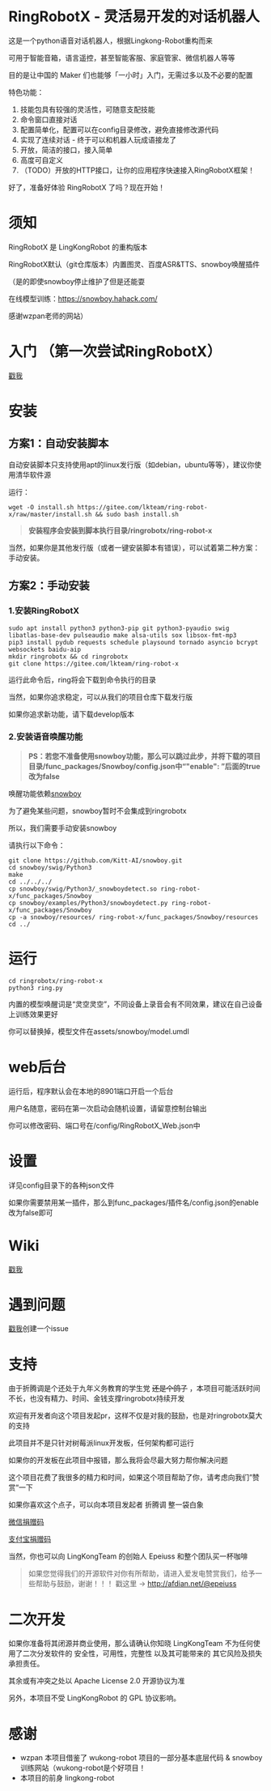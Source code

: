 # RingRobotX - 灵活易开发的对话机器人

这是一个python语音对话机器人，根据Lingkong-Robot重构而来

可用于智能音箱，语言遥控，甚至智能客服、家庭管家、微信机器人等等

目的是让中国的 Maker 们也能够「一小时」入门，无需过多以及不必要的配置

特色功能：

1. 技能包具有较强的灵活性，可随意支配技能
2. 命令窗口直接对话
3. 配置简单化，配置可以在config目录修改，避免直接修改源代码
4. 实现了连续对话 - 终于可以和机器人玩成语接龙了
5. 开放，简洁的接口，接入简单
6. 高度可自定义
7. （TODO）开放的HTTP接口，让你的应用程序快速接入RingRobotX框架！

好了，准备好体验 RingRobotX 了吗？现在开始！

# 须知

RingRobotX 是 LingKongRobot 的重构版本

RingRobotX默认（git仓库版本）内置图灵、百度ASR&TTS、snowboy唤醒插件

（是的即使snowboy停止维护了但是还能耍

在线模型训练：https://snowboy.hahack.com/

感谢wzpan老师的网站）

# 入门 （第一次尝试RingRobotX）

[戳我](https://gitee.com/lkteam/ring-robot-x/wikis/%E6%96%B0%E6%89%8B%E5%85%A5%E9%97%A8 "Wiki")

# 安装

## 方案1：自动安装脚本

自动安装脚本只支持使用apt的linux发行版（如debian，ubuntu等等），建议你使用清华软件源

运行：
```shell
wget -O install.sh https://gitee.com/lkteam/ring-robot-x/raw/master/install.sh && sudo bash install.sh
```

>**安装程序会安装到脚本执行目录/ringrobotx/ring-robot-x**

当然，如果你是其他发行版（或者一键安装脚本有错误），可以试着第二种方案：手动安装。

## 方案2：手动安装

### 1.安装RingRobotX

```shell
sudo apt install python3 python3-pip git python3-pyaudio swig libatlas-base-dev pulseaudio make alsa-utils sox libsox-fmt-mp3
pip3 install pydub requests schedule playsound tornado asyncio bcrypt websockets baidu-aip
mkdir ringrobotx && cd ringrobotx
git clone https://gitee.com/lkteam/ring-robot-x
```

运行此命令后，ring将会下载到命令执行的目录

当然，如果你追求稳定，可以从我们的项目仓库下载发行版

如果你追求新功能，请下载develop版本

### 2.安装语音唤醒功能

>**PS：若您不准备使用snowboy功能，那么可以跳过此步，并将下载的项目目录/func_packages/Snowboy/config.json中“"enable": ”后面的true改为false**

唤醒功能依赖[snowboy](https://github.com/Kitt-AI/snowboy.git)

为了避免某些问题，snowboy暂时不会集成到ringrobotx

所以，我们需要手动安装snowboy

请执行以下命令：

```shell
git clone https://github.com/Kitt-AI/snowboy.git
cd snowboy/swig/Python3
make
cd ../../../
cp snowboy/swig/Python3/_snowboydetect.so ring-robot-x/func_packages/Snowboy
cp snowboy/examples/Python3/snowboydetect.py ring-robot-x/func_packages/Snowboy
cp -a snowboy/resources/ ring-robot-x/func_packages/Snowboy/resources
cd ../
```

# 运行

```shell
cd ringrobotx/ring-robot-x
python3 ring.py
```

内置的模型唤醒词是“灵空灵空”，不同设备上录音会有不同效果，建议在自己设备上训练效果更好

你可以替换掉，模型文件在assets/snowboy/model.umdl

# web后台

运行后，程序默认会在本地的8901端口开启一个后台

用户名随意，密码在第一次启动会随机设置，请留意控制台输出

你可以修改密码、端口号在/config/RingRobotX_Web.json中

# 设置

详见config目录下的各种json文件

如果你需要禁用某一插件，那么到func_packages/插件名/config.json的enable改为false即可

# Wiki

[戳我](https://gitee.com/lkteam/ring-robot-x/wikis "Wiki")

# 遇到问题

[戳我](https://gitee.com/lkteam/ring-robot-x/issues "Issues")创建一个issue

# 支持

由于折腾调是个还处于九年义务教育的学生党 ~~还是个鸽子~~ ，本项目可能活跃时间不长，也没有精力、时间、金钱支撑ringrobotx持续开发

欢迎有开发者向这个项目发起pr，这样不仅是对我的鼓励，也是对ringrobotx莫大的支持

此项目并不是只针对树莓派linux开发板，任何架构都可运行

如果你的开发板在此项目中报错，那么我将会尽最大努力帮你解决问题

这个项目花费了我很多的精力和时间，如果这个项目帮助了你，请考虑向我们”赞赏“一下

如果你喜欢这个点子，可以向本项目发起者 折腾调 整一袋白象

[微信捐赠码](https://www.shushi.tech/assets/avatars/wx.png "微信捐赠码")

[支付宝捐赠码](https://www.shushi.tech/assets/avatars/zfb.jpg "支付宝捐赠码")

当然，你也可以向 LingKongTeam 的创始人 Epeiuss 和整个团队买一杯咖啡

> 如果您觉得我们的开源软件对你有所帮助，请进入爱发电赞赏我们，给予一些帮助与鼓励，谢谢！！！
戳这里 -> http://afdian.net/@epeiuss

# 二次开发

如果你准备将其闭源并商业使用，那么请确认你知晓 LingKongTeam 不为任何使用了二次分发软件的 安全性，可用性，完整性 以及其可能带来的 其它风险及损失 承担责任。

其余或有冲突之处以 Apache License 2.0 开源协议为准

另外，本项目不受 LingKongRobot 的 GPL 协议影响。

# 感谢

* wzpan 本项目借鉴了 wukong-robot 项目的一部分基本底层代码 & snowboy训练网站（wukong-robot是个好项目！
* 本项目的前身 lingkong-robot
